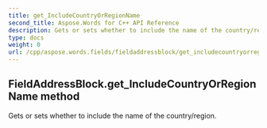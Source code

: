 ```yaml
---
title: get_IncludeCountryOrRegionName
second_title: Aspose.Words for C++ API Reference
description: Gets or sets whether to include the name of the country/region. 
type: docs
weight: 0
url: /cpp/aspose.words.fields/fieldaddressblock/get_includecountryorregionname/
---
```

## FieldAddressBlock.get_IncludeCountryOrRegionName method


Gets or sets whether to include the name of the country/region.

